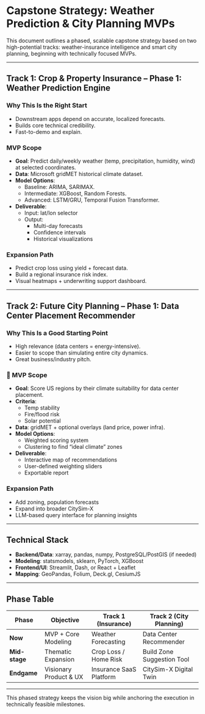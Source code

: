 # Capstone Strategy: Weather Prediction & City Planning MVPs

This document outlines a phased, scalable capstone strategy based on two high-potential tracks: weather-insurance intelligence and smart city planning, beginning with technically focused MVPs.

---

## Track 1: Crop & Property Insurance – Phase 1: Weather Prediction Engine

### Why This Is the Right Start
- Downstream apps depend on accurate, localized forecasts.
- Builds core technical credibility.
- Fast-to-demo and explain.

### MVP Scope
- **Goal**: Predict daily/weekly weather (temp, precipitation, humidity, wind) at selected coordinates.
- **Data**: Microsoft gridMET historical climate dataset.
- **Model Options**:
  - Baseline: ARIMA, SARIMAX.
  - Intermediate: XGBoost, Random Forests.
  - Advanced: LSTM/GRU, Temporal Fusion Transformer.
- **Deliverable**:
  - Input: lat/lon selector
  - Output:
    - Multi-day forecasts
    - Confidence intervals
    - Historical visualizations

### Expansion Path
- Predict crop loss using yield + forecast data.
- Build a regional insurance risk index.
- Visual heatmaps + underwriting support dashboard.

---

## Track 2: Future City Planning – Phase 1: Data Center Placement Recommender

### Why This Is a Good Starting Point
- High relevance (data centers = energy-intensive).
- Easier to scope than simulating entire city dynamics.
- Great business/industry pitch.

### 🔧 MVP Scope
- **Goal**: Score US regions by their climate suitability for data center placement.
- **Criteria**:
  - Temp stability
  - Fire/flood risk
  - Solar potential
- **Data**: gridMET + optional overlays (land price, power infra).
- **Model Options**:
  - Weighted scoring system
  - Clustering to find “ideal climate” zones
- **Deliverable**:
  - Interactive map of recommendations
  - User-defined weighting sliders
  - Exportable report

### Expansion Path
- Add zoning, population forecasts
- Expand into broader CitySim-X
- LLM-based query interface for planning insights

---

## Technical Stack

- **Backend/Data**: xarray, pandas, numpy, PostgreSQL/PostGIS (if needed)
- **Modeling**: statsmodels, sklearn, PyTorch, XGBoost
- **Frontend/UI**: Streamlit, Dash, or React + Leaflet
- **Mapping**: GeoPandas, Folium, Deck.gl, CesiumJS

---

## Phase Table

| Phase         | Objective                                  | Track 1 (Insurance)         | Track 2 (City Planning)      |
|---------------|---------------------------------------------|-----------------------------|------------------------------|
| **Now**       | MVP + Core Modeling                         | Weather Forecasting         | Data Center Recommender      |
| **Mid-stage** | Thematic Expansion                          | Crop Loss / Home Risk       | Build Zone Suggestion Tool   |
| **Endgame**   | Visionary Product & UX                      | Insurance SaaS Platform     | CitySim-X Digital Twin       |

---

This phased strategy keeps the vision big while anchoring the execution in technically feasible milestones.
